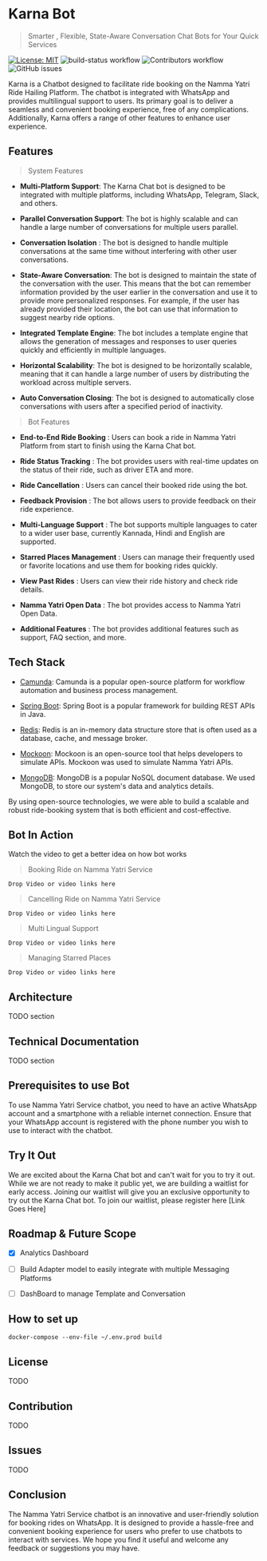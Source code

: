 # Karna Bot

<!--  logo & tag goes here -->


> Smarter , Flexible, State-Aware Conversation Chat Bots for Your Quick Services


[![License: MIT](https://img.shields.io/badge/License-MIT-yellow.svg)](https://opensource.org/licenses/MIT)
![build-status workflow](https://github.com/nishanb/Namma-Bot/actions/workflows/app-deploy.yml/badge.svg)
![Contributors workflow](https://img.shields.io/github/contributors/nishanb/Namma-Bot)
![GitHub issues](https://img.shields.io/github/issues/nishanb/Namma-Bot)

Karna is a Chatbot designed to facilitate ride booking on the Namma Yatri Ride Hailing Platform. The chatbot is
integrated with WhatsApp and provides multilingual support to users. Its primary goal is to deliver a seamless and
convenient booking experience, free of any complications. Additionally, Karna offers a range of other features to
enhance user experience.

## Features

> System Features

- **Multi-Platform Support**: The Karna Chat bot is designed to be integrated with multiple platforms, including WhatsApp, Telegram, Slack, and others. 


- **Parallel Conversation Support**: The bot is highly scalable and can handle a large number of conversations for multiple users parallel. 


- **Conversation Isolation** : The bot is designed to handle multiple conversations at the same time without interfering with other user conversations.


- **State-Aware Conversation**: The bot is designed to maintain the state of the conversation with the user. This means that the bot can remember information provided by the user earlier in the conversation and use it to provide more personalized responses. For example, if the user has already provided their location, the bot can use that information to suggest nearby ride options.


- **Integrated Template Engine**: The bot includes a template engine that allows the generation of messages and responses to user queries quickly and efficiently in multiple languages.


- **Horizontal Scalability**: The bot is designed to be horizontally scalable, meaning that it can handle a large number of users by distributing the workload across multiple servers.


- **Auto Conversation Closing**: The bot is designed to automatically close conversations with users after a specified period of inactivity.

> Bot Features

- **End-to-End Ride Booking** : Users can book a ride in Namma Yatri Platform from start to finish using the Karna Chat bot.


- **Ride Status Tracking** : The bot provides users with real-time updates on the status of their ride, such as driver
  ETA and more.


- **Ride Cancellation** : Users can cancel their booked ride using the bot.


- **Feedback Provision** : The bot allows users to provide feedback on their ride experience.


- **Multi-Language Support** : The bot supports multiple languages to cater to a wider user base, currently Kannada,
  Hindi and English are supported.


- **Starred Places Management** : Users can manage their frequently used or favorite locations and use them for booking
  rides quickly.


- **View Past Rides** : Users can view their ride history and check ride details.


- **Namma Yatri Open Data** : The bot provides access to Namma Yatri Open Data.


- **Additional Features** : The bot provides additional features such as support, FAQ section, and more.

## Tech Stack

- [Camunda](https://camunda.com/): Camunda is a popular open-source platform for workflow automation and business process management.


- [Spring Boot](https://spring.io/projects/spring-boot): Spring Boot is a popular framework for building REST APIs in Java.


- [Redis](https://redis.io/):  Redis is an in-memory data structure store that is often used as a database, cache, and message broker.


- [Mockoon](https://mockoon.com/): Mockoon is an open-source tool that helps developers to simulate APIs. Mockoon was used to simulate Namma Yatri APIs.


- [MongoDB](https://www.mongodb.com/): MongoDB is a popular NoSQL document database. We used MongoDB, to store our system's data and analytics details.

By using open-source technologies, we were able to build a scalable and robust ride-booking system that is both efficient and cost-effective.

## Bot In Action

Watch the video to get a better idea on how bot works

> Booking Ride on Namma Yatri Service

`Drop Video or video links here`


> Cancelling Ride on Namma Yatri Service

`Drop Video or video links here`

> Multi Lingual Support

`Drop Video or video links here`

> Managing Starred Places

`Drop Video or video links here`

## Architecture

TODO section

## Technical Documentation

TODO section

## Prerequisites to use Bot

To use Namma Yatri Service chatbot, you need to have an active WhatsApp account and a smartphone with a reliable
internet connection. Ensure that your WhatsApp account is registered with the phone number you wish to use to interact
with the chatbot.

## Try It Out
We are excited about the Karna Chat bot and can't wait for you to try it out. While we are not ready to make it public yet, we are building a waitlist for early access. Joining our waitlist will give you an exclusive opportunity to try out the Karna Chat bot. To join our waitlist, please register here [Link Goes Here]

## Roadmap & Future Scope
- [X] Analytics Dashboard
- [ ] Build Adapter model to easily integrate with multiple Messaging Platforms
- [ ] DashBoard to manage Template and Conversation


## How to set up

`docker-compose --env-file ~/.env.prod build`

## License

TODO

## Contribution

TODO

## Issues

TODO

## Conclusion

The Namma Yatri Service chatbot is an innovative and user-friendly solution for booking rides on WhatsApp. It is
designed to provide a hassle-free and convenient booking experience for users who prefer to use chatbots to interact
with services. We hope you find it useful and welcome any feedback or suggestions you may have.




